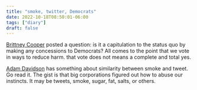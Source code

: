 ```yaml
---
title: "smoke, twitter, Democrats"
date: 2022-10-18T08:50:01-06:00
tags: ["diary"]
draft: false
---
```


[Brittney Cooper](https://twitter.com/ProfessorCrunk/status/1582741115429494784) posted a question: is it a capitulation to the status quo by making any concessions to Democrats? All comes to the point that we vote in ways to reduce harm. that vote does not means a complete and total yes.

[Adam Davidson](https://twitter.com/adamdavidson/status/1582731925189320705) has something about similarity between smoke and tweet. Go read it. The gist is that big corporations figured out how to abuse our instincts. It may be tweets, smoke, sugar, fat, salts, or others.
 
